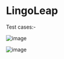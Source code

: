 # LingoLeap

Test cases:-

![image](https://github.com/Kaavya-Saxena/LingoLeap/assets/85991489/91c6f63c-6486-4241-b442-f58677809309)


![image](https://github.com/Kaavya-Saxena/LingoLeap/assets/85991489/de3af320-7241-41b3-9906-f6b375567166)


